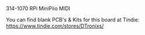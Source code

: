 314-1070 RPi MiniPiio MIDI

You can find blank PCB's & Kits for this board at Tindie:
https://www.tindie.com/stores/DTronixs/